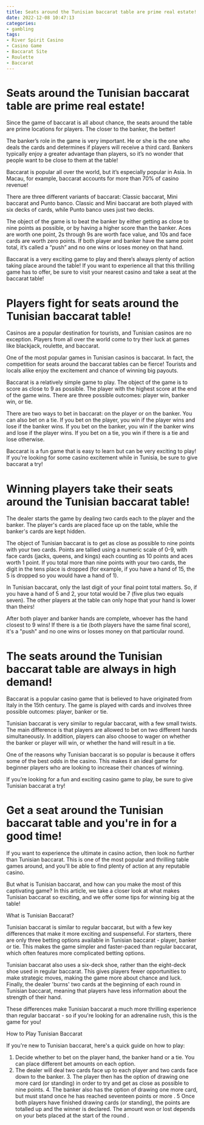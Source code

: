 ```yaml
---
title: Seats around the Tunisian baccarat table are prime real estate!
date: 2022-12-08 10:47:13
categories:
- gambling
tags:
- River Spirit Casino
- Casino Game
- Baccarat Site
- Roulette
- Baccarat
---
```



#  Seats around the Tunisian baccarat table are prime real estate!

Since the game of baccarat is all about chance, the seats around the table are prime locations for players. The closer to the banker, the better! 

The banker’s role in the game is very important. He or she is the one who deals the cards and determines if players will receive a third card. Bankers typically enjoy a greater advantage than players, so it’s no wonder that people want to be close to them at the table! 

Baccarat is popular all over the world, but it’s especially popular in Asia. In Macau, for example, baccarat accounts for more than 70% of casino revenue! 

There are three different variants of baccarat: Classic baccarat, Mini baccarat and Punto banco. Classic and Mini baccarat are both played with six decks of cards, while Punto banco uses just two decks. 

The object of the game is to beat the banker by either getting as close to nine points as possible, or by having a higher score than the banker. Aces are worth one point, 2s through 9s are worth face value, and 10s and face cards are worth zero points. If both player and banker have the same point total, it’s called a “push” and no one wins or loses money on that hand. 

Baccarat is a very exciting game to play and there’s always plenty of action taking place around the table! If you want to experience all that this thrilling game has to offer, be sure to visit your nearest casino and take a seat at the baccarat table!

#  Players fight for seats around the Tunisian baccarat table!

Casinos are a popular destination for tourists, and Tunisian casinos are no exception. Players from all over the world come to try their luck at games like blackjack, roulette, and baccarat.

One of the most popular games in Tunisian casinos is baccarat. In fact, the competition for seats around the baccarat tables can be fierce! Tourists and locals alike enjoy the excitement and chance of winning big payouts.

Baccarat is a relatively simple game to play. The object of the game is to score as close to 9 as possible. The player with the highest score at the end of the game wins. There are three possible outcomes: player win, banker win, or tie.

There are two ways to bet in baccarat: on the player or on the banker. You can also bet on a tie. If you bet on the player, you win if the player wins and lose if the banker wins. If you bet on the banker, you win if the banker wins and lose if the player wins. If you bet on a tie, you win if there is a tie and lose otherwise.

Baccarat is a fun game that is easy to learn but can be very exciting to play! If you're looking for some casino excitement while in Tunisia, be sure to give baccarat a try!

#  Winning players take their seats around the Tunisian baccarat table!

The dealer starts the game by dealing two cards each to the player and the banker. The player's cards are placed face up on the table, while the banker's cards are kept hidden.

The object of Tunisian baccarat is to get as close as possible to nine points with your two cards. Points are tallied using a numeric scale of 0-9, with face cards (jacks, queens, and kings) each counting as 10 points and aces worth 1 point. If you total more than nine points with your two cards, the digit in the tens place is dropped (for example, if you have a hand of 15, the 5 is dropped so you would have a hand of 1).

In Tunisian baccarat, only the last digit of your final point total matters. So, if you have a hand of 5 and 2, your total would be 7 (five plus two equals seven). The other players at the table can only hope that your hand is lower than theirs!

After both player and banker hands are complete, whoever has the hand closest to 9 wins! If there is a tie (both players have the same final score), it's a "push" and no one wins or losses money on that particular round.

#  The seats around the Tunisian baccarat table are always in high demand!

Baccarat is a popular casino game that is believed to have originated from Italy in the 15th century. The game is played with cards and involves three possible outcomes: player, banker or tie.

Tunisian baccarat is very similar to regular baccarat, with a few small twists. The main difference is that players are allowed to bet on two different hands simultaneously. In addition, players can also choose to wager on whether the banker or player will win, or whether the hand will result in a tie.

One of the reasons why Tunisian baccarat is so popular is because it offers some of the best odds in the casino. This makes it an ideal game for beginner players who are looking to increase their chances of winning.

If you’re looking for a fun and exciting casino game to play, be sure to give Tunisian baccarat a try!

#  Get a seat around the Tunisian baccarat table and you're in for a good time!

If you want to experience the ultimate in casino action, then look no further than Tunisian baccarat. This is one of the most popular and thrilling table games around, and you'll be able to find plenty of action at any reputable casino.

But what is Tunisian baccarat, and how can you make the most of this captivating game? In this article, we take a closer look at what makes Tunisian baccarat so exciting, and we offer some tips for winning big at the table!

What is Tunisian Baccarat?

Tunisian baccarat is similar to regular baccarat, but with a few key differences that make it more exciting and suspenseful. For starters, there are only three betting options available in Tunisian baccarat - player, banker or tie. This makes the game simpler and faster-paced than regular baccarat, which often features more complicated betting options.

Tunisian baccarat also uses a six-deck shoe, rather than the eight-deck shoe used in regular baccarat. This gives players fewer opportunities to make strategic moves, making the game more about chance and luck. Finally, the dealer 'burns' two cards at the beginning of each round in Tunisian baccarat, meaning that players have less information about the strength of their hand.

These differences make Tunisian baccarat a much more thrilling experience than regular baccarat - so if you're looking for an adrenaline rush, this is the game for you!

How to Play Tunisian Baccarat

If you're new to Tunisian baccarat, here's a quick guide on how to play:

1. Decide whether to bet on the player hand, the banker hand or a tie. You can place different bet amounts on each option.
2. The dealer will deal two cards face up to each player and two cards face down to the banker.  3. The player then has the option of drawing one more card (or standing) in order to try and get as close as possible to nine points.  4. The banker also has the option of drawing one more card, but must stand once he has reached seventeen points or more .  5 Once both players have finished drawing cards (or standing), the points are totalled up and the winner is declared. The amount won or lost depends on your bets placed at the start of the round .